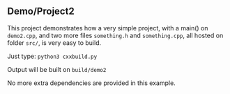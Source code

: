 ## Demo/Project2

This project demonstrates how a very simple project, with a main() on `demo2.cpp`, and two more files `something.h` and `something.cpp`, all hosted on folder `src/`, is very easy to build.

Just type: `python3 cxxbuild.py`

Output will be built on `build/demo2`
 
No more extra dependencies are provided in this example.
